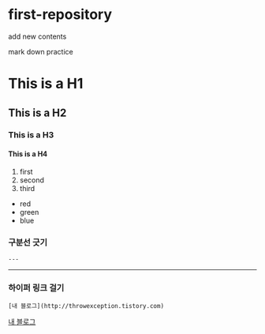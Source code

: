 # first-repository
add new contents

mark down practice

# This is a H1
## This is a H2
### This is a H3
#### This is a H4


1. first
2. second
3. third

- red
- green
- blue


### 구분선 긋기
```
---
```

---



### 하이퍼 링크 걸기

```
[내 블로그](http://throwexception.tistory.com)
```

[내 블로그](http://throwexception.tistory.com)




### 인라인 블록 작성하기

인라인 블록 

```
`적을 내용`
```

`적고자 하는 내용`




### 볼드체, 이테릭체, 취소선

볼드체 \*, \_
이테릭체 \**, \__
취소선 \~~ 작성 내용 \~~

```
*single asterisk*
_signle underscore_
**double asterisk**
__double underscores__
~~canceline~~
```

*single asterisk*   
_signle underscore_   
**double asterisk**   
__double underscores__   
~~canceline~~   


### 코드블록 넣기


`\```코드\```로 나타낼수 있습니다.`

```
print("Hello world")
```


### 줄바꿈 하기

```
-줄바꿈을 하기 위해선 문장 마지막 3칸 이상을 띄어써야 함.___
이렇게

```
-줄바꿈을 하기 위해선 문장 마지막 3칸 이상을 띄어써야 함.   
이렇게
